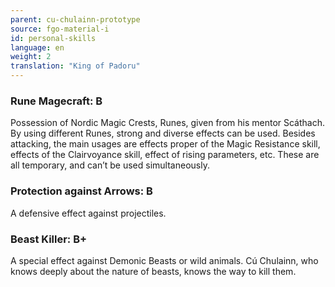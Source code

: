 ```yaml
---
parent: cu-chulainn-prototype
source: fgo-material-i
id: personal-skills
language: en
weight: 2
translation: "King of Padoru"
---
```


### Rune Magecraft: B

Possession of Nordic Magic Crests, Runes, given from his mentor Scáthach. By using different Runes, strong and diverse effects can be used. Besides attacking, the main usages are effects proper of the Magic Resistance skill, effects of the Clairvoyance skill, effect of rising parameters, etc. These are all temporary, and can’t be used simultaneously.

### Protection against Arrows: B

A defensive effect against projectiles.

### Beast Killer: B+

A special effect against Demonic Beasts or wild animals. Cú Chulainn, who knows deeply about the nature of beasts, knows the way to kill them.
